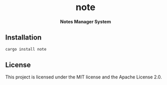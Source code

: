 <div>
  <h1 align="center">note</h1>
  <h4 align="center">
    Notes Manager System
  </h4>
</div>

## Installation

```bash
cargo install note
```

## License

This project is licensed under the MIT license and the Apache License 2.0.
